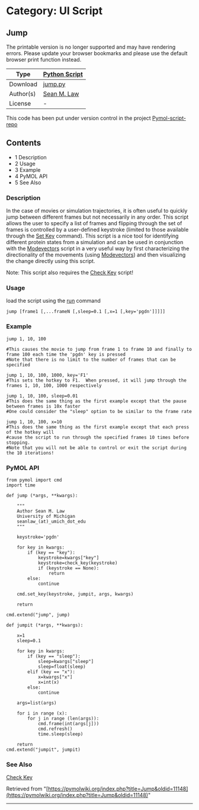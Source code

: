 # Category: UI Script

## Jump

The printable version is no longer supported and may have rendering errors. Please update your browser bookmarks and please use the default browser print function instead.

Type  | [Python Script](/index.php/Running_Scripts "Running Scripts")  
---|---  
Download  | [jump.py](https://raw.githubusercontent.com/Pymol-Scripts/Pymol-script-repo/master/jump.py)  
Author(s)  | [Sean M. Law](/index.php/User:Slaw "User:Slaw")  
License  | \-   
This code has been put under version control in the project [Pymol-script-repo](/index.php/Git_intro "Git intro")  
  
## Contents

  * 1 Description
  * 2 Usage
  * 3 Example
  * 4 PyMOL API
  * 5 See Also



### Description

In the case of movies or simulation trajectories, it is often useful to quickly jump between different frames but not necessarily in any order. This script allows the user to specify a list of frames and flipping through the set of frames is controlled by a user-defined keystroke (limited to those available through the [Set Key](/index.php/Set_Key "Set Key") command). This script is a nice tool for identifying different protein states from a simulation and can be used in conjunction with the [Modevectors](/index.php/Modevectors "Modevectors") script in a very useful way by first characterizing the directionality of the movements (using [Modevectors](/index.php/Modevectors "Modevectors")) and then visualizing the change directly using this script. 

Note: This script also requires the [Check Key](/index.php/Check_Key "Check Key") script! 

  


### Usage

load the script using the [run](/index.php/Run "Run") command 
    
    
    jump [frame1 [,...frameN [,sleep=0.1 [,x=1 [,key='pgdn']]]]]
    

### Example
    
    
    jump 1, 10, 100
    
    #This causes the movie to jump from frame 1 to frame 10 and finally to frame 100 each time the 'pgdn' key is pressed
    #Note that there is no limit to the number of frames that can be specified
    
    jump 1, 10, 100, 1000, key='F1'
    #This sets the hotkey to F1.  When pressed, it will jump through the frames 1, 10, 100, 1000 respectively
    
    jump 1, 10, 100, sleep=0.01
    #This does the same thing as the first example except that the pause between frames is 10x faster
    #One could consider the "sleep" option to be similar to the frame rate
    
    jump 1, 10, 100, x=10
    #This does the same thing as the first example except that each press of the hotkey will 
    #cause the script to run through the specified frames 10 times before stopping.
    #Note that you will not be able to control or exit the script during the 10 iterations!
    

### PyMOL API
    
    
    from pymol import cmd
    import time
    
    def jump (*args, **kwargs):
        
        """
        Author Sean M. Law
        University of Michigan
        seanlaw_(at)_umich_dot_edu
        """
    
        keystroke='pgdn'
        
        for key in kwargs:
            if (key == "key"):
                keystroke=kwargs["key"]
                keystroke=check_key(keystroke)
                if (keystroke == None):
                    return
            else:
                continue
    
        cmd.set_key(keystroke, jumpit, args, kwargs)
    
        return
    
    cmd.extend("jump", jump)
    
    def jumpit (*args, **kwargs):
    
        x=1
        sleep=0.1
    
        for key in kwargs:
            if (key == "sleep"):
                sleep=kwargs["sleep"]
                sleep=float(sleep)
            elif (key == "x"):
                x=kwargs["x"]
                x=int(x)
            else:
                continue
    
        args=list(args)
        
        for i in range (x):
            for j in range (len(args)):
                cmd.frame(int(args[j]))
                cmd.refresh()
                time.sleep(sleep)
    
        return
    cmd.extend("jumpit", jumpit)
    

  


### See Also

[Check Key](/index.php/Check_Key "Check Key")

Retrieved from "[https://pymolwiki.org/index.php?title=Jump&oldid=11148](https://pymolwiki.org/index.php?title=Jump&oldid=11148)"


---

